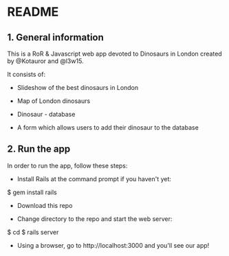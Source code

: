 # README

## 1. General information

This is a RoR & Javascript web app devoted to Dinosaurs in London created by @Kotauror and @l3w15.

It consists of:

* Slideshow of the best dinosaurs in London

* Map of London dinosaurs

* Dinosaur - database

* A form which allows users to add their dinosaur to the database

## 2. Run the app

In order to run the app, follow these steps:

* Install Rails at the command prompt if you haven't yet:

 $ gem install rails

* Download this repo

* Change directory to the repo and start the web server:

 $ cd <repo>
 $ rails server

* Using a browser, go to http://localhost:3000 and you'll see our app!
